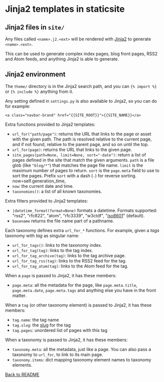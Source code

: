 # Jinja2 templates in staticsite

## Jinja2 files in `site/`

Any files called `<name>.j2.<ext>` will be rendered with
[Jinja2](http://jinja.pocoo.org/) to generate `<name>.<ext>`.

This can be used to generate complex index pages, blog front pages, RSS2 and
Atom feeds, and anything Jinja2 is able to generate.


## Jinja2 environment

The `theme/` directory is in the Jinja2 search path, and you can `{% import %}`
or `{% include %}` anything from it.

Any setting defined in `settings.py` is also available to Jinja2, so you can do
for example:

```jinja2
<a class="navbar-brand" href="{{SITE_ROOT}}">{{SITE_NAME}}</a>
```

Extra functions provided to Jinja2 templates:

 * `url_for("path/page")`: returns the URL that links to the page or asset with
   the given path. The path is resolved relative to the current page, and if
   not found, relative to the parent page, and so on until the top.
 * `url_for(page)`: returns the URL that links to the given page.
 * `site_pages(path=None, limit=None, sort="-date")`: return a list of pages
   defined in the site that match the given arguments. `path` is a file glob
   (like `"blog/*"`) that matches the page file name. `limit` is the maximum
   number of pages to return. `sort` is the `page.meta` field to use to sort
   the pages. Prefix `sort` with a dash (`-`) for reverse sorting.
            now=self.generation_time,
 * `now`: the current date and time.
 * `taxonomies()`: a list of all known taxonomies.

Extra filters provided to Jinja2 templates:

 * `|datetime_format(format=None)` formats a datetime. Formats
   supported: "rss2", "rfc822", "atom", "rfc3339", "w3ctdf",
   "[iso8601](https://xkcd.com/1179/)" (default).
 * `basename` returns the file name part of a pathname.

Each taxonomy defines extra `url_for_*` functions. For example, given a *tags*
taxonomy with *tag* as singular name:

 * `url_for_tags()`: links to the taxonomy index.
 * `url_for_tag(tag)`: links to the tag index.
 * `url_for_tag_archive(tag)`: links to the tag archive page.
 * `url_for_tag_rss(tag)`: links to the RSS2 feed for the tag.
 * `url_for_tag_atom(tag)`: links to the Atom feed for the tag.

When a `page` is passed to Jinja2, it has these members:

 * `page.meta`: all the metadata for the page, like `page.meta.title`,
   `page.meta.date`, `page.meta.tags` and anything else you have in the front
   matter.

When a `tag` (or other taxonomy element) is passed to Jinja2, it has these
members:

 * `tag.name`: the tag name
 * `tag.slug`: the [slug](https://en.wikipedia.org/wiki/Semantic_URL#Slug) for
   the tag
 * `tag.pages`: unordered list of pages with this tag

When a taxonomy is passed to Jinja2, it has these members:

 * `taxonomy.meta`: all the metadata, just like a page. You can also pass a
   taxonomy to `url_for`, to link to its main page.
 * `taxonomy.items`: dict mapping taxonomy element names to taxonomy elements.


[Back to README](../README.md)
